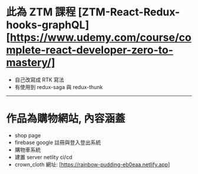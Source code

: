 # 此為 ZTM 課程 [ZTM-React-Redux-hooks-graphQL][https://www.udemy.com/course/complete-react-developer-zero-to-mastery/]
- 自己改寫成 RTK 寫法 
- 有使用到 redux-saga 與 redux-thunk
----
# 作品為購物網站, 內容涵蓋
- shop page
- firebase google 註冊與登入登出系統
- 購物車系統
- 建置 server netlity ci/cd
- crown_cloth 網址: [https://rainbow-pudding-eb0eaa.netlify.app]

